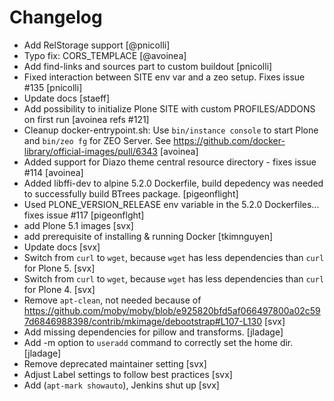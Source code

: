 # Changelog

- Add RelStorage support
  [@pnicolli]
- Typo fix: CORS_TEMPLACE
  [@avoinea]
- Add find-links and sources part to custom buildout
  [pnicolli]
- Fixed interaction between SITE env var and a zeo setup. Fixes issue #135
  [pnicolli]
- Update docs
  [staeff]
- Add possibility to initialize Plone SITE with custom PROFILES/ADDONS on first run
  [avoinea refs #121]
- Cleanup docker-entrypoint.sh: Use `bin/instance console` to start Plone and `bin/zeo fg` for ZEO Server.
  See https://github.com/docker-library/official-images/pull/6343
  [avoinea]
- Added support for Diazo theme central resource directory - fixes issue #114
  [avoinea]
- Added libffi-dev to alpine 5.2.0 Dockerfile, build depedency was needed to successfully build BTrees package.
  [pigeonflight]
- Used PLONE_VERSION_RELEASE env variable in the 5.2.0 Dockerfiles... fixes issue #117
  [pigeonflght]
- add Plone 5.1 images
  [svx]
- add prerequisite of installing & running Docker
  [tkimnguyen]
- Update docs
  [svx]
- Switch from `curl` to `wget`, because `wget` has less dependencies than `curl` for Plone 5.
  [svx]
- Switch from `curl` to `wget`, because `wget` has less dependencies than `curl` for Plone 4.
  [svx]
- Remove `apt-clean`, not needed because of https://github.com/moby/moby/blob/e925820bfd5af066497800a02c597d6846988398/contrib/mkimage/debootstrap#L107-L130
  [svx]
- Add missing dependencies for pillow and transforms.
  [jladage]
- Add -m option to `useradd` command to correctly set the home dir.
  [jladage]
- Remove deprecated maintainer setting
  [svx]
- Adjust Label settings to follow best practices
  [svx]
- Add (`apt-mark showauto`), Jenkins shut up
  [svx]
